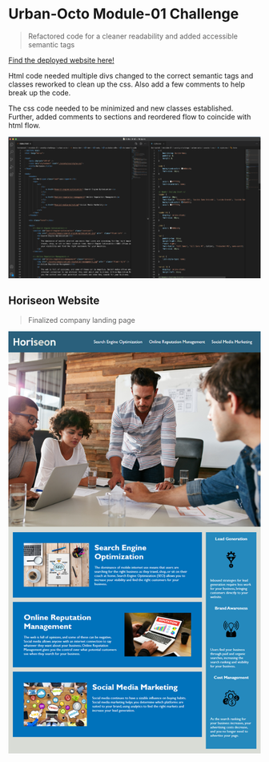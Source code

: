 # Urban-Octo Module-01 Challenge
> Refactored code for a cleaner readability and added accessible semantic tags

[Find the deployed website here!](https://ashryan125.github.io/urban-octo/Develop/)

Html code needed multiple divs changed to the correct semantic tags and classes reworked to clean up the css. Also add a few comments to help break up the code.

The css code needed to be minimized and new classes established. Further, added comments to sections and reordered flow to coincide with html flow.

![screen shot of code](./Develop/assets/images/readme-images/urbanOcto_CodeScreenShot.png)

## Horiseon Website
> Finalized company landing page

![screen shot of landing page](./Develop/assets/images/readme-images/01-html-css-git-homework-demo.png)